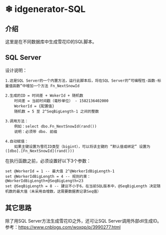 #  ❄ idgenerator-SQL

## 介绍

这里是在不同数据库中生成雪花ID的SQL脚本。

## SQL Server

设计说明：

```
1.这是SQL Server的一个内置方法，运行此脚本后，将在SQL Server的“可编程性-函数-标量值函数”中增加一个方法 Fn_NextSnowId

2.生成的ID = 时间差 + WokerId + 随机数
	时间差 = 当前时间戳（毫秒单位） - 1582136402000
	WorkerId = {配置值}
	随机数 = 5 至 2^SeqBigLength-1 之间的整数

3.调用方法：
	例如：select dbo.Fn_NextSnowId(rand())
	说明：必须带 dbo. 前缀
	
4.自动赋值：
	如果主键设置为雪花ID类型（bigint），可以将该主键的 “默认值或绑定” 设置为 ([dbo].[Fn_NextSnowId](rand()))
```

在执行函数之前，必须设置好以下3个参数：
```
set @WorkerId = 1 -- 最大值 2^@WorkerIdBigLength-1
set @WorkerIdBigLength = 4 -- 规则约束：@WorkerIdBigLength+@SeqBigLength<23
set @SeqBigLength = 8 -- 建议不小于6，在当前SQL版本中，@SeqBigLength 决定随机数的最大值（未采用自增数，这需要数据表记录Seq值）
```

## 其它思路

除了用SQL Server方法生成雪花ID之外，还可让SQL Server调用外部dll生成ID。参考：https://www.cnblogs.com/woxpp/p/3990277.html

